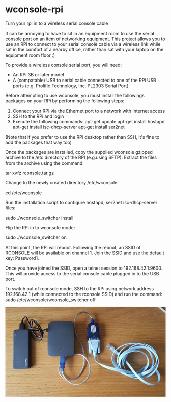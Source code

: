 # wconsole-rpi
Turn your rpi in to a wireless serial console cable

It can be annoying to have to sit in an equipment room to use the serial console port on an item of networking equipment. This project allows you to use an RPi to connect to your serial console cable via a wireless link while sat in the comfort of a nearby office, rather than sat with your laptop on the equipment room floor :) 

To provide a wireless console serial port, you will need:

 - An RPi 3B or later model
 - A (compatable) USB to serial cable connected to one of the RPi USB ports (e.g. Prolific Technology, Inc. PL2303 Serial Port)

Before attempting to use wconsole, you must install the followings packages on your RPi by performing the following steps:

1. Connect your RPI via the Ethernet port to a network with Internet access
2. SSH to the RPi and login
3. Execute the following commands:
    apt-get update
    apt-get install hostapd
    apt-get install isc-dhcp-server
    apt-get install ser2net
    
(Note that if you prefer to use the RPi desktop rather than SSH, it's fine to add the packages that way too)

Once the packages are installed, copy the supplied wconsole gzipped archive to the /etc directory of the RPI (e.g.using SFTP). Extract the files from the archive using the command:

 tar xvfz rconsole.tar.gz

Change to the newly created directory /etc/wconsole:

 cd /etc/wconsole

Run the installation script to configure hostapd, ser2net isc-dhcp-server files:

 sudo ./wconsole_switcher install

Flip the RPi in to wconsole mode:

 sudo ./wconsole_switcher on

At this point, the RPi will reboot. Following the reboot, an SSID of RCONSOLE will be available on channel 1. Join the SSID and use the default key: Password1.

Once you have joined the SSID, open a telnet session to 192.168.42.1:9600. This will provide access to the serial console cable plugged in to the USB port.

To switch out of rconsole mode, SSH to the RPi using network address 192.168.42.1 (while connected to the rconsole SSID) and run the command: sudo /etc/wconsole/wconsole_switcher off

![WLANPi Menu](https://github.com/wifinigel/wconsole-rpi/blob/master/images/wconsole_rpi_demo.jpg)
